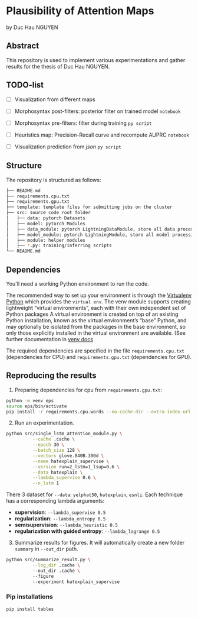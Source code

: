 # Plausibility of Attention Maps

by Duc Hau NGUYEN

## Abstract

This repository is used to implement various experimentations and gather results for the thesis of Duc Hau NGUYEN.

## TODO-list

- [ ] Visualization from different maps
- [ ] Morphosyntax post-filters: posterior filter on trained model `notebook`
- [ ] Morphosyntax pre-filters: filter during training `py script`
- [ ] Heuristics map: Precision-Recall curve and recompute AUPRC `notebook` 
- [ ] Visualization prediction from _json_ `py script`


## Structure

The repository is structured as follows:

```bash
├── README.md
├── requirements.cpu.txt
├── requirements.gpu.txt
├── template: template files for submitting jobs on the cluster
├── src: source code root folder
│   ├── data: pytorch Datasets 
│   ├── model: pytorch Modules
│   ├── data_module: pytorch LightningDataModule, store all data processing according to train/val/test/predict scenarios
│   ├── model_module: pytorch LightningModule, store all model processing logic
│   ├── module: helper modules
│   ├── *.py: training/inferring scripts
└── README.md 
```

## Dependencies

You'll need a working Python environment to run the code.

The recommended way to set up your environment is through the [Virtualenv Python](https://pypi.org/project/virtualenv/)
which provides the `virtual env`. The venv module supports creating lightweight “virtual environments”, each with their
own independent set of Python packages A virtual environment is created on top of an existing Python installation, known
as the virtual environment’s “base” Python, and may optionally be isolated from the packages in the base environment, so
only those explicitly installed in the virtual environment are available. (See further documentation
in [venv docs](https://docs.python.org/fr/3/library/venv.html)

The required dependencies are specified in the file `requirements.cpu.txt` (dependencies for CPU)
and `requirements.gpu.txt` (dependencies for GPU).

## Reproducing the results

1. Preparing dependencies for cpu from `requirements.gpu.txt`:

```bash
python -m venv eps
source eps/bin/activate
pip install -r requirements.cpu.words --no-cache-dir --extra-index-url https://download.pytorch.org/whl/cu113
```

2. Run an experimentation.
```bash
python src/single_lstm_attention_module.py \
          --cache .cache \
          --epoch 30 \
          --batch_size 128 \
          --vectors glove.840B.300d \
          --name hatexplain_supervise \
          --version run=2_lstm=1_lsup=0.6 \
          --data hatexplain \
          --lambda_supervise 0.6 \
          --n_lstm 1    
```

There 3 dataset for `--data`: `yelphat50`, `hatexplain`, `esnli`. 
Each technique has a corresponding lambda arguments:
  * **supervision**: `--lambda_supervise 0.5`
  * **regularization**: `--lambda_entropy 0.5`
  * **semisupervision**: `--lambda_heuristic 0.5` 
  * **regularization with guided entropy**: `--lambda_lagrange 0.5` 

3. Summarize results for figures. It will automatically create a new folder `summary` in `--out_dir` path.

```bash
python src/summarize_result.py \
          --log_dir .cache \ 
          --out_dir .cache \ 
          --figure 
          --experiment hatexplain_supervise
```

### Pip installations

```bash
pip install tables
```